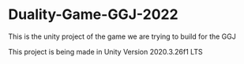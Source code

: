 # Duality-Game-GGJ-2022
This is the unity project of the game we are trying to build for the GGJ

This project is being made in Unity Version 2020.3.26f1 LTS

